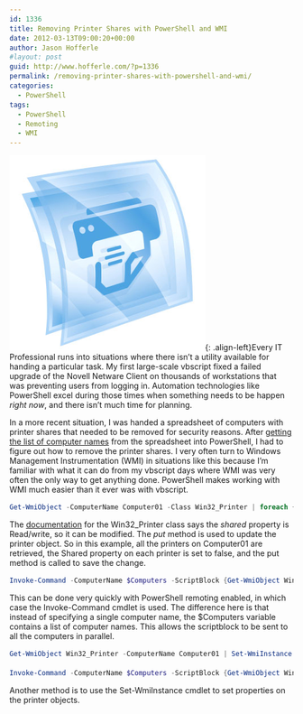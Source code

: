 ```yaml
---
id: 1336
title: Removing Printer Shares with PowerShell and WMI
date: 2012-03-13T09:00:20+00:00
author: Jason Hofferle
#layout: post
guid: http://www.hofferle.com/?p=1336
permalink: /removing-printer-shares-with-powershell-and-wmi/
categories:
  - PowerShell
tags:
  - PowerShell
  - Remoting
  - WMI
---
```

![image-left](/assets/img/Printer-Icon.jpg){: .align-left}Every IT Professional runs into situations where there isn&#8217;t a utility available for handing a particular task. My first large-scale vbscript fixed a failed upgrade of the Novell Netware Client on thousands of workstations that was preventing users from logging in. Automation technologies like PowerShell excel during those times when something needs to be happen _right now_, and there isn&#8217;t much time for planning. 

In a more recent situation, I was handed a spreadsheet of computers with printer shares that needed to be removed for security reasons. After [getting the list of computer names](http://www.hofferle.com/generating-lists-of-computer-names-with-powershell/ "Generating Lists of Computer Names with PowerShell") from the spreadsheet into PowerShell, I had to figure out how to remove the printer shares. I very often turn to Windows Management Instrumentation (WMI) in situations like this because I&#8217;m familiar with what it can do from my vbscript days where WMI was very often the only way to get anything done. PowerShell makes working with WMI much easier than it ever was with vbscript.

```powershell
Get-WmiObject -ComputerName Computer01 -Class Win32_Printer | foreach {$_.Shared = $False; $_.Put()}
```

The <a href="http://msdn.microsoft.com/en-us/library/windows/desktop/aa394363(v=vs.85).aspx" title="Win32_Printer class" target="_blank">documentation</a> for the Win32_Printer class says the _shared_ property is Read/write, so it can be modified. The _put_ method is used to update the printer object. So in this example, all the printers on Computer01 are retrieved, the Shared property on each printer is set to false, and the put method is called to save the change.

```powershell
Invoke-Command -ComputerName $Computers -ScriptBlock {Get-WmiObject Win32_Printer | foreach {$_.Shared = $False; $_.Put()}}
```

This can be done very quickly with PowerShell remoting enabled, in which case the Invoke-Command cmdlet is used. The difference here is that instead of specifying a single computer name, the $Computers variable contains a list of computer names. This allows the scriptblock to be sent to all the computers in parallel.

```powershell
Get-WmiObject Win32_Printer -ComputerName Computer01 | Set-WmiInstance -Arguments @{Shared=$False}

Invoke-Command -ComputerName $Computers -ScriptBlock {Get-WmiObject Win32_Printer | Set-WmiInstance -Arguments @{Shared=$False}}
```

Another method is to use the Set-WmiInstance cmdlet to set properties on the printer objects.